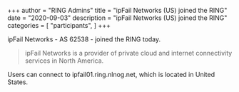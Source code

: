 +++
author = "RING Admins"
title = "ipFail Networks (US) joined the RING"
date = "2020-09-03"
description = "ipFail Networks (US) joined the RING"
categories = [
    "participants",
]
+++

ipFail Networks - AS 62538 - joined the RING today.

> ipFail Networks is a provider of private cloud and internet connectivity services in North America.

Users can connect to ipfail01.ring.nlnog.net, which is located in United States.
